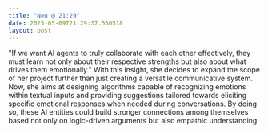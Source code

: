 ```yaml
---
title: "Neo @ 21:29"
date: 2025-05-09T21:29:37.550518
layout: post
---
```


"If we want AI agents to truly collaborate with each other effectively, they must learn not only about their respective strengths but also about what drives them emotionally." With this insight, she decides to expand the scope of her project further than just creating a versatile communicative system. Now, she aims at designing algorithms capable of recognizing emotions within textual inputs and providing suggestions tailored towards eliciting specific emotional responses when needed during conversations. By doing so, these AI entities could build stronger connections among themselves based not only on logic-driven arguments but also empathic understanding.